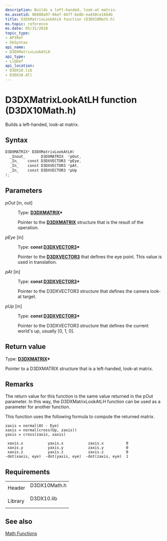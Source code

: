 ```yaml
---
description: Builds a left-handed, look-at matrix.
ms.assetid: 06888a97-66ef-447f-be8b-ea458ce16b4b
title: D3DXMatrixLookAtLH function (D3DX10Math.h)
ms.topic: reference
ms.date: 05/31/2018
topic_type: 
- APIRef
- kbSyntax
api_name: 
- D3DXMatrixLookAtLH
api_type: 
- LibDef
api_location: 
- D3DX10.lib
- D3DX10.dll
---
```


# D3DXMatrixLookAtLH function (D3DX10Math.h)

Builds a left-handed, look-at matrix.

## Syntax


```C++
D3DXMATRIX* D3DXMatrixLookAtLH(
  _Inout_       D3DXMATRIX  *pOut,
  _In_    const D3DXVECTOR3 *pEye,
  _In_    const D3DXVECTOR3 *pAt,
  _In_    const D3DXVECTOR3 *pUp
);
```



## Parameters

<dl> <dt>

*pOut* \[in, out\]
</dt> <dd>

Type: **[**D3DXMATRIX**](../direct3d9/d3dxmatrix.md)\***

Pointer to the [**D3DXMATRIX**](d3d10-d3dxmatrix.md) structure that is the result of the operation.

</dd> <dt>

*pEye* \[in\]
</dt> <dd>

Type: **const [**D3DXVECTOR3**](../direct3d9/d3dxvector3.md)\***

Pointer to the [**D3DXVECTOR3**](d3d10-d3dxvector3.md) that defines the eye point. This value is used in translation.

</dd> <dt>

*pAt* \[in\]
</dt> <dd>

Type: **const [**D3DXVECTOR3**](../direct3d9/d3dxvector3.md)\***

Pointer to the D3DXVECTOR3 structure that defines the camera look-at target.

</dd> <dt>

*pUp* \[in\]
</dt> <dd>

Type: **const [**D3DXVECTOR3**](../direct3d9/d3dxvector3.md)\***

Pointer to the D3DXVECTOR3 structure that defines the current world's up, usually \[0, 1, 0\].

</dd> </dl>

## Return value

Type: **[**D3DXMATRIX**](../direct3d9/d3dxmatrix.md)\***

Pointer to a D3DXMATRIX structure that is a left-handed, look-at matrix.

## Remarks

The return value for this function is the same value returned in the pOut parameter. In this way, the D3DXMatrixLookAtLH function can be used as a parameter for another function.

This function uses the following formula to compute the returned matrix.


```
zaxis = normal(At - Eye)
xaxis = normal(cross(Up, zaxis))
yaxis = cross(zaxis, xaxis)
    
 xaxis.x           yaxis.x           zaxis.x          0
 xaxis.y           yaxis.y           zaxis.y          0
 xaxis.z           yaxis.z           zaxis.z          0
-dot(xaxis, eye)  -dot(yaxis, eye)  -dot(zaxis, eye)  1
```



## Requirements



|                    |                                                                                         |
|--------------------|-----------------------------------------------------------------------------------------|
| Header<br/>  | <dl> <dt>D3DX10Math.h</dt> </dl> |
| Library<br/> | <dl> <dt>D3DX10.lib</dt> </dl>   |



## See also

<dl> <dt>

[Math Functions](d3d10-graphics-reference-d3dx10-functions-math.md)
</dt> </dl>

 

 
